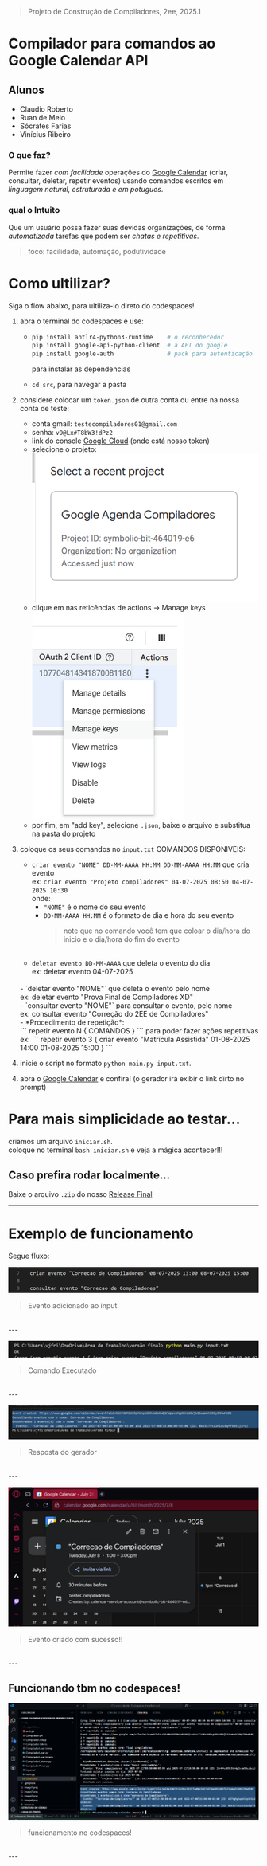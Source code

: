 <!-- 
# comp-calendar
Ele trabalha om a logica de construção de compiladores pra criar comandos que serão uteis para API Google Calendar
-->

> Projeto de Construção de Compiladores, 2ee, 2025.1

# Compilador para comandos ao Google Calendar API
## Alunos
- Claudio Roberto
- Ruan de Melo
- Sócrates Farias
- Vinícius Ribeiro

### O que faz?
Permite fazer *com facilidade* operações do [Google Calendar](https://calendar.google.com/calendar/u/0/r) (criar, consultar, deletar, repetir eventos) usando comandos escritos em _linguagem natural, estruturada e em potugues_.

### qual o Intuito
Que um usuário possa fazer suas devidas organizações, de forma _automatizada_ tarefas que podem ser _chatas e repetitivas_.

> foco: facilidade, automação, podutividade

# Como ultilizar?
Siga o flow abaixo, para ultiliza-lo direto do codespaces!

1. abra o terminal do codespaces e use:
    - ```bash
      pip install antlr4-python3-runtime    # o reconhecedor
      pip install google-api-python-client  # a API do google
      pip install google-auth               # pack para autenticação
      ```
      para instalar as dependencias 

    - `cd src`, para navegar a pasta
<!--2. descopacte o `token.zip` ou coloque um `token.json` da sua conta -->
2. considere colocar um `token.json` de outra conta ou entre na nossa conta de teste:
    - conta gmail: `testecompiladores01@gmail.com`
    - senha: `v9@Lx#T8bW3!dPz2`
    - link do console [Google Cloud](console.cloud.google.com/iam-admin/serviceaccounts) (onde está nosso token)
    - selecione o projeto: ![projeto](image6.png)
    - clique em nas reticências de actions -> Manage keys ![chave](image.png)
    - por fim, em "add key", selecione `.json`, baixe o arquivo e substitua na pasta do projeto
3. coloque os seus comandos no `input.txt`
    COMANDOS DISPONIVEIS:
    - `criar evento "NOME" DD-MM-AAAA HH:MM DD-MM-AAAA HH:MM` que cria evento
        <br>ex: `criar evento "Projeto compiladores" 04-07-2025 08:50 04-07-2025 10:30`
        <br>onde:
        - `"NOME"` é o nome do seu evento
        - `DD-MM-AAAA HH:MM` é o formato de dia e hora do seu evento
            > note que no comando você tem que coloar o dia/hora do inicio e o dia/hora do fim do evento
        <br>
    - `deletar evento DD-MM-AAAA` que deleta o evento do dia
    <br>ex: deletar evento 04-07-2025
    <br>
    - `deletar evento "NOME"` que deleta o evento pelo nome
    <br>ex: deletar evento "Prova Final de Compiladores XD"
    <br>
    - `consultar evento "NOME"` para consultar o evento, pelo nome
    <br>ex: consultar evento "Correção do 2EE de Compiladores"
    <br>
    - *Procedimento de repetição*:
    <br>
    ```
    repetir evento N {
        COMANDOS
    }
    ```
    para poder fazer ações repetitivas
    <br>ex:
    ```
    repetir evento 3 {
        criar evento "Matrícula Assistida" 01-08-2025 14:00 01-08-2025 15:00
    }
    ```


3. inicie o script no formato `python main.py input.txt`.
<!--4. ultilize o comando `tal` para...-->
4. abra o [Google Calendar](https://calendar.google.com/calendar/u/0/r) e confira! (o gerador irá exibir o link dirto no prompt)<!--TODO: POR O LINK-->

<!--ver o que luis pediu pra ser feito-->

# Para mais simplicidade ao testar...
criamos um arquivo `iniciar.sh`.
<br>
coloque no terminal `bash iniciar.sh` e veja a mágica acontecer!!!

## Caso prefira rodar localmente...
Baixe o arquivo `.zip` do nosso [Release Final]()

---
# Exemplo de funcionamento
Segue fluxo:

![Input](image1.png)
> Evento adicionado ao input
<br>
---

![Comando](image2.png)
>Comando Executado
<br>
---

![output](image3.png)
>Resposta do gerador
<br>
---

![Sucesso](image4.png)
>Evento criado com sucesso!!
<br>
---

## Funcionando tbm no codespaces!

![codespaces](image5.png)
>funcionamento no codespaces!
<br>
---